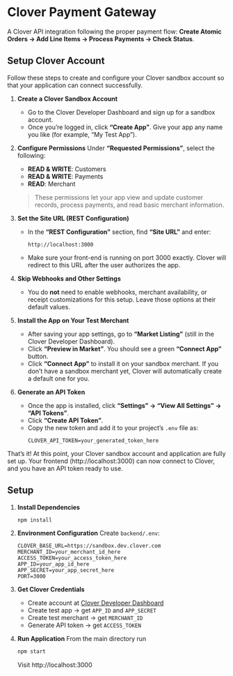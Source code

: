 # Clover Payment Gateway

A Clover API integration following the proper payment flow: **Create Atomic Orders → Add Line Items → Process Payments → Check Status**.

## Setup Clover Account

Follow these steps to create and configure your Clover sandbox account so that your application can connect successfully.

1. **Create a Clover Sandbox Account**
   - Go to the Clover Developer Dashboard and sign up for a sandbox account.
   - Once you’re logged in, click **“Create App”**. Give your app any name you like (for example, “My Test App”).

2. **Configure Permissions**
   Under **“Requested Permissions”**, select the following:
   - **READ & WRITE**: Customers
   - **READ & WRITE**: Payments
   - **READ**: Merchant  
   > These permissions let your app view and update customer records, process payments, and read basic merchant information.

3. **Set the Site URL (REST Configuration)**
   - In the **“REST Configuration”** section, find **“Site URL”** and enter:
     ```
     http://localhost:3000
     ```
   - Make sure your front-end is running on port 3000 exactly. Clover will redirect to this URL after the user authorizes the app.

4. **Skip Webhooks and Other Settings**
   - You do **not** need to enable webhooks, merchant availability, or receipt customizations for this setup. Leave those options at their default values.

5. **Install the App on Your Test Merchant**
   - After saving your app settings, go to **“Market Listing”** (still in the Clover Developer Dashboard).
   - Click **“Preview in Market”**. You should see a green **“Connect App”** button.
   - Click **“Connect App”** to install it on your sandbox merchant. If you don’t have a sandbox merchant yet, Clover will automatically create a default one for you.

6. **Generate an API Token**
   - Once the app is installed, click **“Settings” → “View All Settings” → “API Tokens”**.
   - Click **“Create API Token”**.
   - Copy the new token and add it to your project’s `.env` file as:
     ```
     CLOVER_API_TOKEN=your_generated_token_here
     ```

That’s it! At this point, your Clover sandbox account and application are fully set up. Your frontend (http://localhost:3000) can now connect to Clover, and you have an API token ready to use.

## Setup

1. **Install Dependencies**
   ```bash
   npm install
   ```

2. **Environment Configuration**
   Create `backend/.env`:
   ```env
   CLOVER_BASE_URL=https://sandbox.dev.clover.com
   MERCHANT_ID=your_merchant_id_here
   ACCESS_TOKEN=your_access_token_here
   APP_ID=your_app_id_here
   APP_SECRET=your_app_secret_here
   PORT=3000
   ```

3. **Get Clover Credentials**
   - Create account at [Clover Developer Dashboard](https://sandbox.dev.clover.com/)
   - Create test app → get `APP_ID` and `APP_SECRET`
   - Create test merchant → get `MERCHANT_ID`
   - Generate API token → get `ACCESS_TOKEN`

4. **Run Application**
   From the main directory run
   ```bash
   npm start
   ```
   Visit http://localhost:3000


